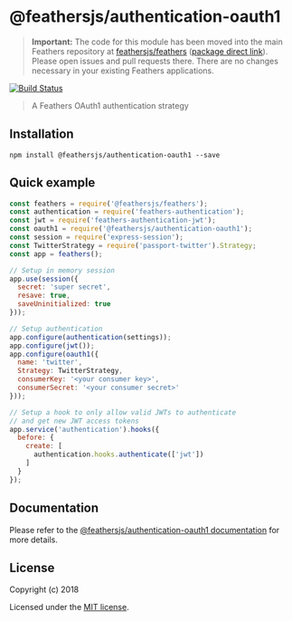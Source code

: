 # @feathersjs/authentication-oauth1


> __Important:__ The code for this module has been moved into the main Feathers repository at [feathersjs/feathers](https://github.com/feathersjs/feathers) ([package direct link](https://github.com/feathersjs/feathers/tree/master/packages/authentication-oauth1)). Please open issues and pull requests there. There are no changes necessary in your existing Feathers applications.

[![Build Status](https://travis-ci.org/feathersjs/authentication-oauth1.png?branch=master)](https://travis-ci.org/feathersjs/authentication-oauth1)

> A Feathers OAuth1 authentication strategy

## Installation

```
npm install @feathersjs/authentication-oauth1 --save
```

## Quick example

```js
const feathers = require('@feathersjs/feathers');
const authentication = require('feathers-authentication');
const jwt = require('feathers-authentication-jwt');
const oauth1 = require('@feathersjs/authentication-oauth1');
const session = require('express-session');
const TwitterStrategy = require('passport-twitter').Strategy;
const app = feathers();

// Setup in memory session
app.use(session({
  secret: 'super secret',
  resave: true,
  saveUninitialized: true
}));

// Setup authentication
app.configure(authentication(settings));
app.configure(jwt());
app.configure(oauth1({
  name: 'twitter',
  Strategy: TwitterStrategy,
  consumerKey: '<your consumer key>',
  consumerSecret: '<your consumer secret>'
}));

// Setup a hook to only allow valid JWTs to authenticate
// and get new JWT access tokens
app.service('authentication').hooks({
  before: {
    create: [
      authentication.hooks.authenticate(['jwt'])
    ]
  }
});
```

## Documentation

Please refer to the [@feathersjs/authentication-oauth1 documentation](http://docs.feathersjs.com/) for more details.

## License

Copyright (c) 2018

Licensed under the [MIT license](LICENSE).
